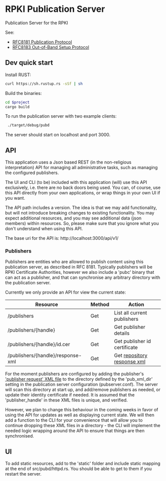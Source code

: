 # RPKI Publication Server

Publication Server for the RPKI

See:
* [RFC8181 Publication Protocol](https://tools.ietf.org/html/rfc8181) 
* [RFC8183 Out-of-Band Setup Protocol](https://tools.ietf.org/html/rfc8183)

## Dev quick start

Install RUST:
```bash
curl https://sh.rustup.rs -sSf | sh
```

Build the binaries:
```bash
cd $project
cargo build
```

To run the publication server with two example clients:
```bash
 ./target/debug/pubd
```

The server should start on localhost and port 3000.

## API

This application uses a Json based REST (in the non-religious interpretation)
API for managing all administrative tasks, such as managing the configured
publishers.

The UI and CLI (to be) included with this application (will) use this API 
exclusively, i.e. there are no back doors being used. You can, of course, use
this API directly from your own applications, or wrap things in your own UI 
if you want.

The API path includes a version. The idea is that we may add functionality, but
will not introduce breaking changes to existing functionality. You may expect
additional resources, and you may see additional data (json members) within 
resources. So, please make sure that you ignore what you don't understand 
when using this API.

The base uri for the API is:
http://localhost:3000/api/v1/

### Publishers

Publishers are entities who are allowed to publish content using this 
publication server, as described in RFC 8181. Typically publishers will be 
RPKI Certificate  Authorities, however we also include a 'pubc' binary that can
act as a publisher, and that can synchronise any arbitrary directory with the
publication server.

Currently we only provide an API for view the current state:

| Resource                       | Method   | Action                          |
| ------------------------------ | -------- | ------------------------------- |
| /publishers                    | Get      | List all current publishers     |
| /publishers/{handle}           | Get      | Get publisher details           |
| /publishers/{handle}/id.cer    | Get      | Get publisher id certificate    |
| /publishers/{handle}/response-xml  | Get      | Get [repository response xml](https://tools.ietf.org/html/rfc8183#section-5.2.4)|
 

For the moment publishers are configured by adding the publisher's ['publisher 
request' XML file](https://tools.ietf.org/html/rfc8183#section-5.2.3) to the 
directory defined by the 'pub_xml_dir' setting in the publication server 
configuration (pubserver.conf). The server will scan this directory at start 
up, and add/remove publishers as needed, or update their identity certificate
if needed. It is assumed that the 'publisher_handle' in these XML files is 
unique, and verified.

However, we plan to change this behaviour in the coming weeks in favor of using
the API for updates as well as displaying current state. We will then add a 
function to the CLI for your convenience that will allow you to continue
dropping these XML files in a directory - the CLI will implement the needed 
logic wrapping around the API to ensure that things are then synchronised.


## UI

To add static resources, add to the 'static' folder and include static 
mapping at the end of src/pubd/httpd.rs. You should be able to get to them if
you restart the server.








